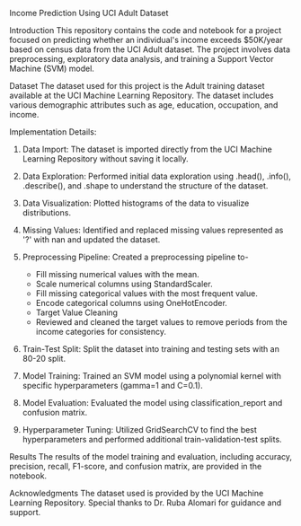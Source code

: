 Income Prediction Using UCI Adult Dataset

Introduction
This repository contains the code and notebook for a project focused on predicting whether an individual's income exceeds $50K/year based on census data from the UCI Adult dataset. 
The project involves data preprocessing, exploratory data analysis, and training a Support Vector Machine (SVM) model.

Dataset
The dataset used for this project is the Adult training dataset available at the UCI Machine Learning Repository. 
The dataset includes various demographic attributes such as age, education, occupation, and income.

Implementation Details:

1. Data Import: The dataset is imported directly from the UCI Machine Learning Repository without saving it locally.
2. Data Exploration: Performed initial data exploration using .head(), .info(), .describe(), and .shape to understand the structure of the dataset.
3. Data Visualization: Plotted histograms of the data to visualize distributions.
4. Missing Values: Identified and replaced missing values represented as '?' with nan and updated the dataset.
5. Preprocessing Pipeline: Created a preprocessing pipeline to-
     - Fill missing numerical values with the mean.
     - Scale numerical columns using StandardScaler.
     - Fill missing categorical values with the most frequent value.
     - Encode categorical columns using OneHotEncoder.
     - Target Value Cleaning
     - Reviewed and cleaned the target values to remove periods from the income categories for consistency.

6. Train-Test Split: Split the dataset into training and testing sets with an 80-20 split.
7. Model Training: Trained an SVM model using a polynomial kernel with specific hyperparameters (gamma=1 and C=0.1).
8. Model Evaluation: Evaluated the model using classification_report and confusion matrix.
9. Hyperparameter Tuning: Utilized GridSearchCV to find the best hyperparameters and performed additional train-validation-test splits.

Results
The results of the model training and evaluation, including accuracy, precision, recall, F1-score, and confusion matrix, are provided in the notebook.

Acknowledgments
The dataset used is provided by the UCI Machine Learning Repository. Special thanks to Dr. Ruba Alomari for guidance and support.
